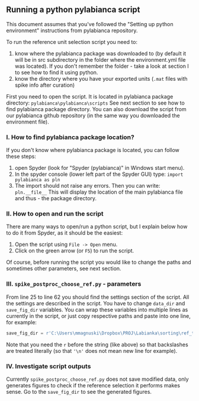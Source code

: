 ## Running a python pylabianca script

This document assumes that you've followed the "Setting up python environment" instructions from pylabianca repository.

To run the reference unit selection script you need to:
1. know where the pylabianca package was downloaded to (by default it will be in src subdirectory in the folder where the environment.yml file was located). If you don't remember the folder - take a look at section I to see how to find it using python.
2. know the directory where you have your exported units (`.mat` files with spike info after curation)

First you need to open the script. It is located in pylabianca package directory:
`pylabianca\pylabianca\scripts`
See next section to see how to find pylabianca package directory. You can also download the script from our pylabianca github repository (in the same way you downloaded the environment file).

### I. How to find pylabianca package location?
If you don't know where pylabianca package is located, you can follow these steps:
1. open Spyder (look for "Spyder (pylabianca)" in Windows start menu).
2. In the spyder console (lower left part of the Spyder GUI) type:
   `import pylabianca as pln`
3. The import should not raise any errors. Then you can write:
   `pln.__file__`
   This will display the location of the main pylabianca file and thus - the package directory.

### II. How to open and run the script
There are many ways to open/run a python script, but I explain below how to do it from Spyder, as it should be the easiest:
1. Open the script using `File -> Open` menu.
2. Click on the green arrow (or `F5`) to run the script.

Of course, before running the script you would like to change the paths and sometimes other parameters, see next section.

### III. `spike_postproc_choose_ref.py` - parameters
From line 25 to line 62 you should find the settings section of the script. All the settings are described
in the script. You have to change `data_dir` and `save_fig_dir` variables.
You can wrap these variables into multiple lines as currently in the script, or just copy respective paths and paste into one line, for example:
```python
save_fig_dir = r'C:\Users\mmagnuski\Dropbox\PROJ\Labianka\sorting\ref_tests\sub-W02_test01'
```
Note that you need the `r` before the string (like above) so that backslashes are treated literally (so that `'\n'` does not mean new line for example).

### IV. Investigate script outputs
Currently `spike_postproc_choose_ref.py` does not save modified data, only generates figures to check if the reference selection it performs makes sense. Go to the `save_fig_dir` to see the generated figures.